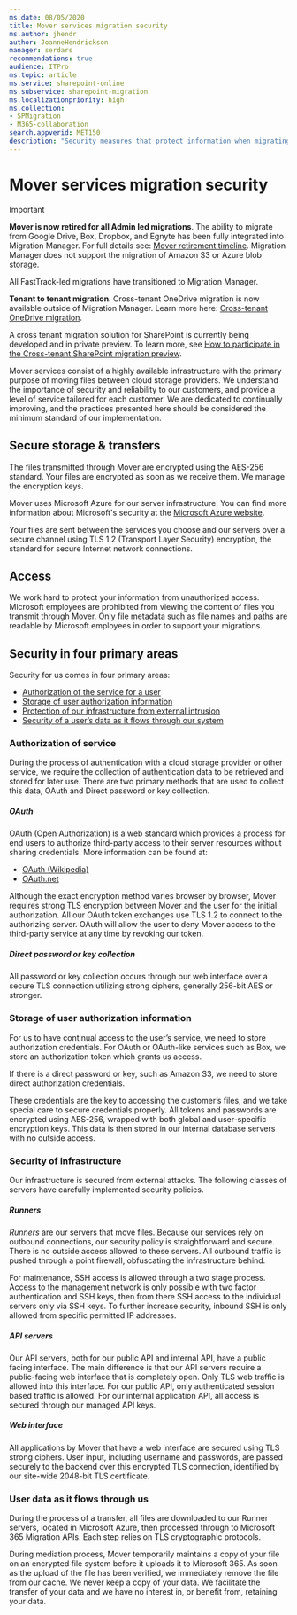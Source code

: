 ```yaml
---
ms.date: 08/05/2020
title: Mover services migration security
ms.author: jhendr
author: JoanneHendrickson
manager: serdars
recommendations: true
audience: ITPro
ms.topic: article
ms.service: sharepoint-online
ms.subservice: sharepoint-migration
ms.localizationpriority: high
ms.collection: 
- SPMigration
- M365-collaboration
search.appverid: MET150
description: "Security measures that protect information when migrating and transmitting data via Microsoft Mover."
---
```

# Mover services migration security


>[!Important]
>**Mover is now retired for all Admin led migrations**. The ability to migrate from Google Drive, Box, Dropbox, and Egnyte has been fully integrated into Migration Manager. For full details see: [Mover retirement timeline](mover-retirement-timeline.md).  Migration Manager does not support the migration of Amazon S3 or Azure blob storage.
>
>All FastTrack-led migrations have transitioned to Migration Manager.
>
>**Tenant to tenant migration**. Cross-tenant OneDrive migration is now available outside of Migration Manager. Learn more here: [Cross-tenant OneDrive migration](/microsoft-365/enterprise/cross-tenant-onedrive-migration).  
>
>A cross tenant migration solution for SharePoint is currently being developed and in private preview.  To learn more, see [How to participate in the Cross-tenant SharePoint migration preview](/microsoft-365/enterprise/cross-tenant-sharepoint-migration).



Mover services consist of a highly available infrastructure with the primary purpose of moving files between cloud storage providers. We understand the importance of security and reliability to our customers, and provide a level of service tailored for each customer. We are dedicated to continually improving, and the practices presented here should be considered the minimum standard of our implementation.

## Secure storage & transfers

The files transmitted through Mover are encrypted using the AES-256 standard. Your files are encrypted as soon as we receive them. We manage the encryption keys.

Mover uses Microsoft Azure for our server infrastructure. You can find more information about Microsoft's security at the [Microsoft Azure website](https://azure.microsoft.com).

Your files are sent between the services you choose and our servers over a secure channel using TLS 1.2 (Transport Layer Security) encryption, the standard for secure Internet network connections.

## Access

We work hard to protect your information from unauthorized access.  Microsoft employees are prohibited from viewing the content of files you transmit through Mover. Only file metadata such as file names and paths are readable by Microsoft employees in order to support your migrations.

## Security in four primary areas

Security for us comes in four primary areas:

- [Authorization of the service for a user](#authorization-of-service)
- [Storage of user authorization information](#storage-of-user-authorization-information)
- [Protection of our infrastructure from external intrusion](#security-of-infrastructure)
- [Security of a user’s data as it flows through our system](#user-data-as-it-flows-through-us)

### Authorization of service

During the process of authentication with a cloud storage provider or other service, we require the collection of authentication data to be retrieved and stored for later use. There are two primary methods that are used to collect this data, OAuth and Direct password or key collection.

##### OAuth

OAuth (Open Authorization) is a web standard which provides a process for end users to authorize third-party access to their server resources without sharing credentials. More information can be found at:

- [OAuth (Wikipedia)](https://en.wikipedia.org/wiki/OAuth)
- [OAuth.net](https://oauth.net/)

Although the exact encryption method varies browser by browser, Mover requires strong TLS encryption between Mover and the user for the initial authorization. All our OAuth token exchanges use TLS 1.2 to connect to the authorizing server. OAuth will allow the user to deny Mover access to the third-party service at any time by revoking our token.

##### Direct password or key collection

All password or key collection occurs through our web interface over a secure TLS connection utilizing strong ciphers, generally 256-bit AES or stronger.

### Storage of user authorization information

For us to have continual access to the user’s service, we need to store authorization credentials. For OAuth or OAuth-like services such as Box, we store an authorization token which grants us access. 

If there is a direct password or key, such as Amazon S3, we need to store direct authorization credentials.

These credentials are the key to accessing the customer’s files, and we take special care to secure credentials properly. All tokens and passwords are encrypted using AES-256, wrapped with both global and user-specific encryption keys. This data is then stored in our internal database servers with no outside access.

### Security of infrastructure

Our infrastructure is secured from external attacks. The following classes of servers have carefully implemented security policies.

##### Runners

*Runners* are our servers that move files. Because our services rely on outbound connections, our security policy is straightforward and secure. There is no outside access allowed to these servers. All outbound traffic is pushed through a point firewall, obfuscating the infrastructure behind.

For maintenance, SSH access is allowed through a two stage process. Access to the management network is only possible with two factor authentication and SSH keys, then from there SSH access to the individual servers only via SSH keys. To further increase security, inbound SSH is only allowed from specific permitted IP addresses.

##### API servers

Our API servers, both for our public API and internal API, have a public facing interface. The main difference is that our API servers require a public-facing web interface that is completely open. Only TLS web traffic is allowed into this interface. For our public API, only authenticated session based traffic is allowed. For our internal application API, all access is secured through our managed API keys.

##### Web interface

All applications by Mover that have a web interface are secured using TLS strong ciphers. User input, including username and passwords, are passed securely to the backend over this encrypted TLS connection, identified by our site-wide 2048-bit TLS certificate.

### User data as it flows through us

During the process of a transfer, all files are downloaded to our Runner servers, located in Microsoft Azure, then processed through to Microsoft 365 Migration APIs. Each step relies on TLS cryptographic protocols.

During mediation process, Mover temporarily maintains a copy of your file on an encrypted file system before it uploads it to Microsoft 365. As soon as the upload of the file has been verified, we immediately remove the file from our cache. We never keep a copy of your data. We facilitate the transfer of your data and we have no interest in, or benefit from, retaining your data.

